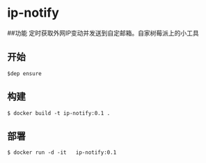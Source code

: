 # ip-notify
##功能
定时获取外网IP变动并发送到自定邮箱。自家树莓派上的小工具

## 开始

```shell
$dep ensure
```



## 构建

``` shell
$ docker build -t ip-notify:0.1 .  
```



## 部署

```shell
$ docker run -d -it   ip-notify:0.1 
```